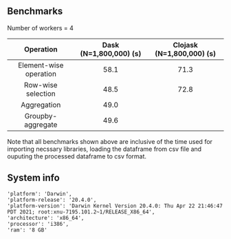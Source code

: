 ## Benchmarks

Number of workers = 4

| Operation | Dask (N=1,800,000) (s) | Clojask (N=1,800,000) (s) |
| :---:   | :-: | :-: |
| Element-wise operation | 58.1 | 71.3 |
| Row-wise selection | 48.5 | 72.8 |
| Aggregation | 49.0 | |
| Groupby-aggregate | 49.6 |  |

Note that all benchmarks shown above are inclusive of the time used for importing necssary libraries, loading the dataframe from csv file and ouputing the processed dataframe to csv format.


## System info
```
'platform': 'Darwin',
'platform-release': '20.4.0',
'platform-version': 'Darwin Kernel Version 20.4.0: Thu Apr 22 21:46:47 PDT 2021; root:xnu-7195.101.2~1/RELEASE_X86_64',
'architecture': 'x86_64',
'processor': 'i386',
'ram': '8 GB'
```
